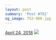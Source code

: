 ```yaml
---
layout: post
summary: 'Post #752'
og_image: 752-960.jpg
---
```


<p>
  <time>
    <a href="/752">April 24, 2018</a>
  </time>
  <a href="/752">
    <img src="{{ site.assets_url }}/752-480.jpg" srcset="{{ site.assets_url }}/752-240.jpg 240w, {{ site.assets_url }}/752-480.jpg 480w, {{ site.assets_url }}/752-720.jpg 720w, {{ site.assets_url }}/752-960.jpg 960w" sizes="(min-width: 700px) 50vw, calc(100vw - 2rem)" />
  </a>
</p>
